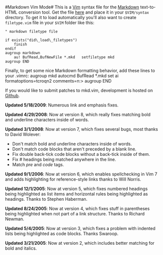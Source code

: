 #Markdown Vim Mode#
This is a [Vim](http://www.vim.org/) syntax file for the [Markdown](http://daringfireball.net/projects/markdown/) text-to-HTML conversion tool. Get the file [here](http://plasticboy.com/dox/mkd.vim) and place it in your `$VIM/syntax` directory. To get it to load automatically you'll also want to create `filetype.vim` file in your `$VIM` folder like this:

    " markdown filetype file

    if exists("did\_load\_filetypes")
        finish
    endif
    augroup markdown
        au! BufRead,BufNewFile *.mkd   setfiletype mkd
    augroup END

Finally, to get some nice Markdown formatting behavior, add these lines to your .vimrc:
    augroup mkd
    autocmd BufRead *.mkd  set ai formatoptions=tcroqn2 comments=n:>
    augroup END

If you would like to submit patches to mkd.vim, development is hosted on [Github](http://github.com/plasticboy/vim-markdown/).

**Updated 5/18/2009**: Numerous link and emphasis fixes.

**Updated 4/29/2008**: Now at version 8, which really fixes matching bold and underline characters inside of words.

**Updated 3/1/2008**: Now at version 7, which fixes several bugs, most thanks to David Wolever:

- Don't match bold and underline characters inside of words.
- Don't match code blocks that aren't preceded by a blank line.
- Fix double back-tick code blocks without a back-tick inside of them.
- Fix # headings being matched anywhere in the line.
- Match _pre_ and _code_ tags.

**Updated 9/1/2006**: Now at version 6, which enables spellchecking in Vim 7 and adds highlighting for reference-style links thanks to Will Norris.

**Updated 12/1/2005**: Now at version 5, which fixes numbered headings being highlighted as list items and horizontal rules being highlighted as headings. Thanks to Stephen Haberman.

**Updated 8/24/2005**: Now at version 4, which fixes stuff in parentheses being highlighted when not part of a link structure. Thanks to Richard Newman.

**Updated 5/4/2005**: Now at version 3, which fixes a problem with indented lists being highlighted as code blocks. Thanks Swaroop.

**Updated 3/21/2005**: Now at version 2, which includes better matching for bold and italics.
